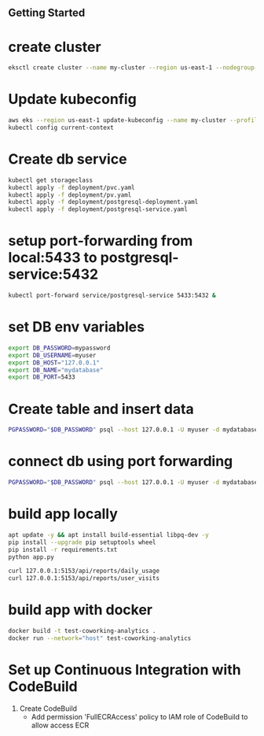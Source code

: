 ## Getting Started

# create cluster
```bash
eksctl create cluster --name my-cluster --region us-east-1 --nodegroup-name my-nodes --node-type t3.small --nodes 1 --nodes-min 1 --nodes-max 2 --profile udacity-cloud
```

# Update kubeconfig
```bash
aws eks --region us-east-1 update-kubeconfig --name my-cluster --profile udacity-cloud
kubectl config current-context
```

# Create db service
```bash
kubectl get storageclass
kubectl apply -f deployment/pvc.yaml
kubectl apply -f deployment/pv.yaml
kubectl apply -f deployment/postgresql-deployment.yaml
kubectl apply -f deployment/postgresql-service.yaml
```

# setup port-forwarding from local:5433 to postgresql-service:5432
```bash
kubectl port-forward service/postgresql-service 5433:5432 &
```

# set DB env variables

```bash
export DB_PASSWORD=mypassword
export DB_USERNAME=myuser
export DB_HOST="127.0.0.1"
export DB_NAME="mydatabase"
export DB_PORT=5433
```

# Create table and insert data
```bash
PGPASSWORD="$DB_PASSWORD" psql --host 127.0.0.1 -U myuser -d mydatabase -p 5433 < db/<files.sql>
```

# connect db using port forwarding
```bash
PGPASSWORD="$DB_PASSWORD" psql --host 127.0.0.1 -U myuser -d mydatabase -p 5433
```

# build app locally 
```bash
apt update -y && apt install build-essential libpq-dev -y
pip install --upgrade pip setuptools wheel
pip install -r requirements.txt
python app.py

curl 127.0.0.1:5153/api/reports/daily_usage
curl 127.0.0.1:5153/api/reports/user_visits
```

# build app with docker
```bash
docker build -t test-coworking-analytics .
docker run --network="host" test-coworking-analytics
```

# Set up Continuous Integration with CodeBuild
1. Create CodeBuild
    - Add permission 'FullECRAccess' policy to IAM role of CodeBuild to allow access ECR

